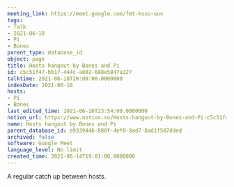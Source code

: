 ```yaml
---
meeting_link: https://meet.google.com/fmt-ksxu-uuv
tags:
- Talk
- 2021-06-18
- Pi
- Bones
parent_type: database_id
object: page
title: Hosts hangout by Bones and Pi
id: c5c51f47-bb17-444c-a802-688e5847a127
talktime: 2021-06-18T20:00:00.0000000
indexDate: 2021-06-18
hosts:
- Pi
- Bones
last_edited_time: 2021-06-16T23:54:00.0000000
notion_url: https://www.notion.so/Hosts-hangout-by-Bones-and-Pi-c5c51f47bb17444ca802688e5847a127
name: Hosts hangout by Bones and Pi
parent_database_id: e9339446-880f-4ef0-8ad7-8ad1f507dded
archived: false
software: Google Meet
language_level: No limit
created_time: 2021-06-14T19:01:00.0000000
---
```


A regular catch up between hosts.


